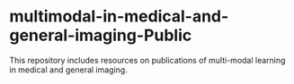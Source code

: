 # multimodal-in-medical-and-general-imaging-Public
This repository includes resources on publications of multi-modal learning in medical and general imaging.

